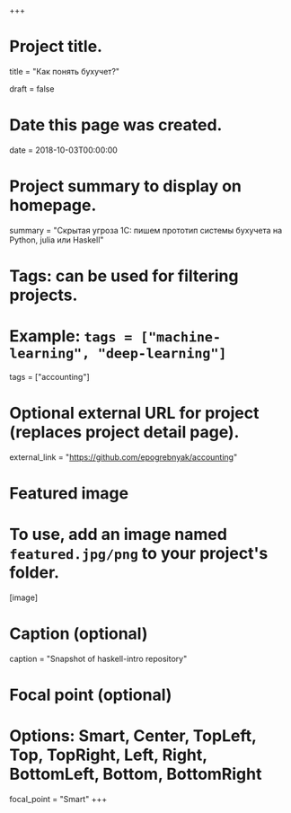 +++
# Project title.
title = "Как понять бухучет?"

draft = false

# Date this page was created.
date = 2018-10-03T00:00:00

# Project summary to display on homepage.
summary = "Скрытая угроза 1C: пишем прототип системы бухучета на Python, julia или Haskell"

# Tags: can be used for filtering projects.
# Example: `tags = ["machine-learning", "deep-learning"]`
tags = ["accounting"]

# Optional external URL for project (replaces project detail page).
external_link = "https://github.com/epogrebnyak/accounting"

# Featured image
# To use, add an image named `featured.jpg/png` to your project's folder. 
[image]
  # Caption (optional)
  caption = "Snapshot of haskell-intro repository"

  # Focal point (optional)
  # Options: Smart, Center, TopLeft, Top, TopRight, Left, Right, BottomLeft, Bottom, BottomRight
  focal_point = "Smart"
+++
